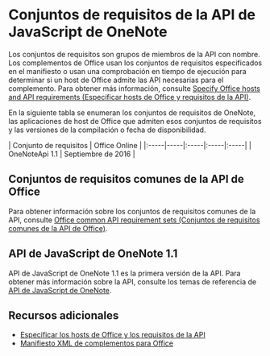 # <a name="onenote-javascript-api-requirement-sets"></a>Conjuntos de requisitos de la API de JavaScript de OneNote

Los conjuntos de requisitos son grupos de miembros de la API con nombre. Los complementos de Office usan los conjuntos de requisitos especificados en el manifiesto o usan una comprobación en tiempo de ejecución para determinar si un host de Office admite las API necesarias para el complemento. Para obtener más información, consulte [Specify Office hosts and API requirements (Especificar hosts de Office y requisitos de la API)](../../docs/overview/specify-office-hosts-and-api-requirements.md).

En la siguiente tabla se enumeran los conjuntos de requisitos de OneNote, las aplicaciones de host de Office que admiten esos conjuntos de requisitos y las versiones de la compilación o fecha de disponibilidad.

|  Conjunto de requisitos  |  Office Online  | 
|:-----|-----|:-----|:-----|:-----|
| OneNoteApi 1.1  | Septiembre de 2016 |  

## <a name="office-common-api-requirement-sets"></a>Conjuntos de requisitos comunes de la API de Office
Para obtener información sobre los conjuntos de requisitos comunes de la API, consulte [Office common API requirement sets (Conjuntos de requisitos comunes de la API de Office)](office-add-in-requirement-sets.md).

## <a name="onenote-javascript-api-11"></a>API de JavaScript de OneNote 1.1 
API de JavaScript de OneNote 1.1 es la primera versión de la API. Para obtener más información sobre la API, consulte los temas de referencia de [API de JavaScript de OneNote](../onenote/word-add-ins-reference-overview.md).

## <a name="additional-resources"></a>Recursos adicionales

- [Especificar los hosts de Office y los requisitos de la API](../../docs/overview/specify-office-hosts-and-api-requirements.md)
- [Manifiesto XML de complementos para Office](../../docs/overview/add-in-manifests.md)
